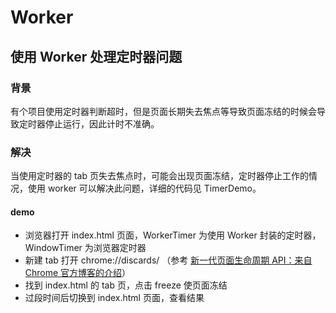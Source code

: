 # Worker

## 使用 Worker 处理定时器问题

### 背景

有个项目使用定时器判断超时，但是页面长期失去焦点等导致页面冻结的时候会导致定时器停止运行，因此计时不准确。

### 解决

当使用定时器的 tab 页失去焦点时，可能会出现页面冻结，定时器停止工作的情况，使用 worker 可以解决此问题，详细的代码见 TimerDemo。

#### demo

- 浏览器打开 index.html 页面，WorkerTimer 为使用 Worker 封装的定时器，WindowTimer 为浏览器定时器
- 新建 tab 打开 chrome://discards/ （参考 [新一代页面生命周期 API：来自 Chrome 官方博客的介绍](https://mp.weixin.qq.com/s/sxbs2W8IkURo-agamUDivw)）
- 找到 index.html 的 tab 页，点击 freeze 使页面冻结
- 过段时间后切换到 index.html 页面，查看结果
